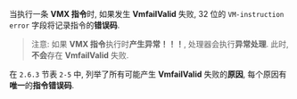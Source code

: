 
当执行一条 **VMX 指令**时, 如果发生 **VmfailValid** 失败, 32 位的 `VM-instruction error` 字段将记录指令的**错误码**. 

>注意: 如果 **VMX 指令**执行时**产生异常！！！**, 处理器会执行**异常处理**. 此时, **不会**存在 **VmfailValid** 失败. 

在 `2.6.3` 节表 `2-5` 中, 列举了所有可能产生 **VmfailValid** 失败的**原因**, 每个原因有**唯一**的**指令错误码**. 